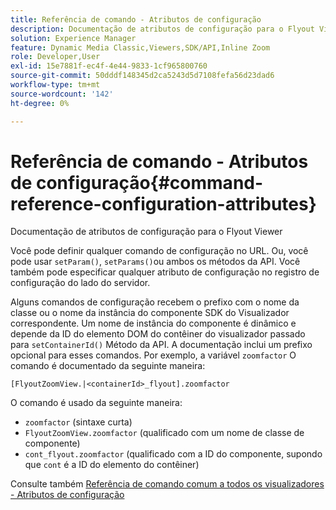 ```yaml
---
title: Referência de comando - Atributos de configuração
description: Documentação de atributos de configuração para o Flyout Viewer
solution: Experience Manager
feature: Dynamic Media Classic,Viewers,SDK/API,Inline Zoom
role: Developer,User
exl-id: 15e7881f-ec4f-4e44-9833-1cf965800760
source-git-commit: 50dddf148345d2ca5243d5d7108fefa56d23dad6
workflow-type: tm+mt
source-wordcount: '142'
ht-degree: 0%

---
```


# Referência de comando - Atributos de configuração{#command-reference-configuration-attributes}

Documentação de atributos de configuração para o Flyout Viewer

Você pode definir qualquer comando de configuração no URL. Ou, você pode usar `setParam()`, `setParams()`ou ambos os métodos da API. Você também pode especificar qualquer atributo de configuração no registro de configuração do lado do servidor.

Alguns comandos de configuração recebem o prefixo com o nome da classe ou o nome da instância do componente SDK do Visualizador correspondente. Um nome de instância do componente é dinâmico e depende da ID do elemento DOM do contêiner do visualizador passado para `setContainerId()` Método da API. A documentação inclui um prefixo opcional para esses comandos. Por exemplo, a variável `zoomfactor` O comando é documentado da seguinte maneira:

`[FlyoutZoomView.|<containerId>_flyout].zoomfactor`

O comando é usado da seguinte maneira:

* `zoomfactor` (sintaxe curta)
* `FlyoutZoomView.zoomfactor` (qualificado com um nome de classe de componente)
* `cont_flyout.zoomfactor` (qualificado com a ID do componente, supondo que `cont` é a ID do elemento do contêiner)

Consulte também [Referência de comando comum a todos os visualizadores - Atributos de configuração](../../../r-html5-viewer-20-cmdref-configattrib/r-html5-viewer-20-cmdref-configattrib.md#concept-850e0f2c49b949deb7cfbfd330d329bd)
